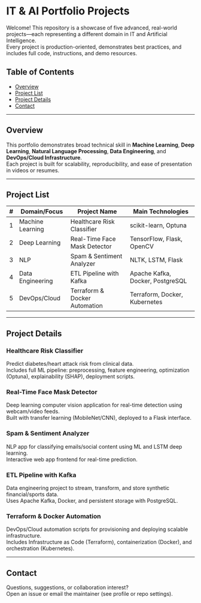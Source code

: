 # IT & AI Portfolio Projects

Welcome! This repository is a showcase of five advanced, real-world projects—each representing a different domain in IT and Artificial Intelligence.  
Every project is production-oriented, demonstrates best practices, and includes full code, instructions, and demo resources.

## Table of Contents

- [Overview](#overview)
- [Project List](#project-list)
- [Project Details](#project-details)
- [Contact](#contact)

***

## Overview

This portfolio demonstrates broad technical skill in **Machine Learning**, **Deep Learning**, **Natural Language Processing**, **Data Engineering**, and **DevOps/Cloud Infrastructure**.  
Each project is built for scalability, reproducibility, and ease of presentation in videos or resumes.

***

## Project List

| #  | Domain/Focus                 | Project Name                    | Main Technologies         |
|----|-----------------------------|---------------------------------|--------------------------|
| 1  | Machine Learning            | Healthcare Risk Classifier      | scikit-learn, Optuna     |
| 2  | Deep Learning               | Real-Time Face Mask Detector    | TensorFlow, Flask, OpenCV|
| 3  | NLP                         | Spam & Sentiment Analyzer       | NLTK, LSTM, Flask        |
| 4  | Data Engineering            | ETL Pipeline with Kafka         | Apache Kafka, Docker, PostgreSQL |
| 5  | DevOps/Cloud                | Terraform & Docker Automation   | Terraform, Docker, Kubernetes    |


***

## Project Details

### Healthcare Risk Classifier
Predict diabetes/heart attack risk from clinical data.  
Includes full ML pipeline: preprocessing, feature engineering, optimization (Optuna), explainability (SHAP), deployment scripts.

### Real-Time Face Mask Detector
Deep learning computer vision application for real-time detection using webcam/video feeds.  
Built with transfer learning (MobileNet/CNN), deployed to a Flask interface.

### Spam & Sentiment Analyzer
NLP app for classifying emails/social content using ML and LSTM deep learning.  
Interactive web app frontend for real-time prediction.

### ETL Pipeline with Kafka
Data engineering project to stream, transform, and store synthetic financial/sports data.  
Uses Apache Kafka, Docker, and persistent storage with PostgreSQL.

### Terraform & Docker Automation
DevOps/Cloud automation scripts for provisioning and deploying scalable infrastructure.  
Includes Infrastructure as Code (Terraform), containerization (Docker), and orchestration (Kubernetes).

***

## Contact

Questions, suggestions, or collaboration interest?  
Open an issue or email the maintainer (see profile or repo settings).
